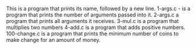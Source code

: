 This is a program that prints its name, followed by a new line.
1-args.c - is a program that prints the number of arguments passed into it.
2-args.c a program that prints all arguments it receives.
3-mul.c is a program that multiplies two numbers
4-add.c is a program that adds positive numbers.
100-change.c is a program that prints the minimum number of coins to make change for an amount of money.

